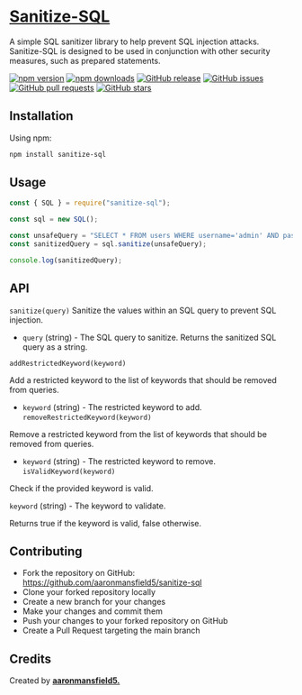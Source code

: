 # <a href="https://www.npmjs.com/package/sanitize-sql">Sanitize-SQL</a>

A simple SQL sanitizer library to help prevent SQL injection attacks. Sanitize-SQL is designed to be used in conjunction with other security measures, such as prepared statements.

[![npm version](https://img.shields.io/npm/v/sanitize-sql.svg)](https://www.npmjs.com/package/sanitize-sql)
[![npm downloads](https://img.shields.io/npm/dt/sanitize-sql.svg)](https://www.npmjs.com/package/sanitize-sql)
[![GitHub release](https://img.shields.io/github/release/aaronmansfield5/Sanitize-SQL-NPM-Package.svg)](https://github.com/aaronmansfield5/Sanitize-SQL-NPM-Package/releases)
[![GitHub issues](https://img.shields.io/github/issues/aaronmansfield5/Sanitize-SQL-NPM-Package.svg)](https://github.com/aaronmansfield5/Sanitize-SQL-NPM-Package/issues)
[![GitHub pull requests](https://img.shields.io/github/issues-pr/aaronmansfield5/Sanitize-SQL-NPM-Package.svg)](https://github.com/aaronmansfield5/Sanitize-SQL-NPM-Package/pulls)
[![GitHub stars](https://img.shields.io/github/stars/aaronmansfield5/Sanitize-SQL-NPM-Package.svg)](https://github.com/aaronmansfield5/Sanitize-SQL-NPM-Package/stargazers)

## Installation

Using npm:

```sh
npm install sanitize-sql
```
## Usage
```js
const { SQL } = require("sanitize-sql");

const sql = new SQL();

const unsafeQuery = "SELECT * FROM users WHERE username='admin' AND password='password';";
const sanitizedQuery = sql.sanitize(unsafeQuery);

console.log(sanitizedQuery);
```
## API
`sanitize(query)`
Sanitize the values within an SQL query to prevent SQL injection.

- `query` (string) - The SQL query to sanitize.
Returns the sanitized SQL query as a string.

`addRestrictedKeyword(keyword)`

Add a restricted keyword to the list of keywords that should be removed from queries.

- `keyword` (string) - The restricted keyword to add.
`removeRestrictedKeyword(keyword)`

Remove a restricted keyword from the list of keywords that should be removed from queries.

- `keyword` (string) - The restricted keyword to remove.
`isValidKeyword(keyword)`

Check if the provided keyword is valid.

`keyword` (string) - The keyword to validate.

Returns true if the keyword is valid, false otherwise.

## Contributing
- Fork the repository on GitHub: https://github.com/aaronmansfield5/sanitize-sql
- Clone your forked repository locally
- Create a new branch for your changes
- Make your changes and commit them
- Push your changes to your forked repository on GitHub
- Create a Pull Request targeting the main branch

## Credits
Created by <a href="https://github.com/aaronmansfield5"><b>aaronmansfield5.</b></a>
